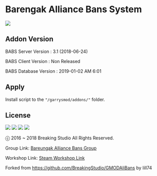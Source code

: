 # Barengak Alliance Bans System
<img src="https://i.imgur.com/Z4RcAxF.png"><p></p>
## Addon Version
BABS Server Version : 3.1 (2018-06-24)<p></p>
BABS Client Version : Non Released<p></p>
BABS Database Version : 2019-01-02 AM 6:01
## Apply
Install script to the `"/garrysmod/addons/"` folder.
## License
<img src="https://mirrors.creativecommons.org/presskit/icons/cc.png"> <img src="https://mirrors.creativecommons.org/presskit/icons/by.png">
<img src="https://mirrors.creativecommons.org/presskit/icons/nc.png"> <img src="https://mirrors.creativecommons.org/presskit/icons/nd.png"><p>
ⓒ 2016 ~ 2018 Breaking Studio All Rights Reserved.</p><p>
Group Link: [Bareungak Alliance Bans Group](http://steamcommunity.com/groups/barnaliedbans)</p><p>
Workshop Link: [Steam Workshop Link](https://steamcommunity.com/sharedfiles/filedetails/?id=1448646002)</p><p>
Forked from https://github.com/BreakingStudio/GMODAliBans by lill74</p>
